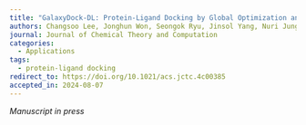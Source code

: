```yaml
---
title: "GalaxyDock-DL: Protein-Ligand Docking by Global Optimization and Neural Network Energy"
authors: Changsoo Lee, Jonghun Won, Seongok Ryu, Jinsol Yang, Nuri Jung, Hahnbeom Park, and Chaok Seok*
journal: Journal of Chemical Theory and Computation
categories:
  - Applications
tags:
  - protein-ligand docking
redirect_to: https://doi.org/10.1021/acs.jctc.4c00385
accepted_in: 2024-08-07
---
```

*Manuscript in press*
